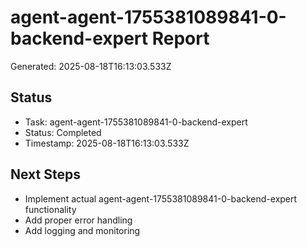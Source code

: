 # agent-agent-1755381089841-0-backend-expert Report

Generated: 2025-08-18T16:13:03.533Z

## Status
- Task: agent-agent-1755381089841-0-backend-expert
- Status: Completed
- Timestamp: 2025-08-18T16:13:03.533Z

## Next Steps
- Implement actual agent-agent-1755381089841-0-backend-expert functionality
- Add proper error handling
- Add logging and monitoring
